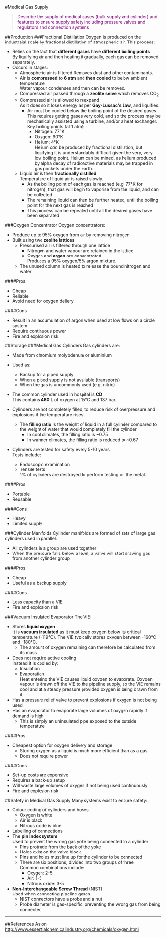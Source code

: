 #Medical Gas Supply

> <p style="color:purple";>Describe the supply of medical gases (bulk supply and cylinder) and features to ensure supply safety including pressure valves and regulators and connection systems</p>

##Production
###Fractional Distillation
Oxygen is produced on the industraial scale by fractional distillation of atmospheric air. This process:
* Relies on the fact that **different gases** have **different boiling points**  
By liquifying air and then heating it gradually, each gas can be removed separately.
* Occurs in stages:    
    * Atmospheric air  is filtered
    Removes dust and other contaminants.
    * Air is **compressed** to **6 atm** and **then cooled** to below ambient temperature  
    Water vapour condenses and then can be removed.
    * Compressed air passed through a **zeolite seive** which removes CO<sub>2</sub>
    * Compressed air is allowed to reexpand  
    As it does so it loses energy as per **Gay-Lussac's Law**, and liquifies.
        * Air must be cooled below the boiling point of the desired gases
        This requires getting gases very cold, and so the process may be mechanically assisted using a turbine, and/or a heat exchanger. Key boiling points (at 1 atm):
            * Nitrogen: 77°K
            * Oxygen:  90°K
            * Helium: 4°K  
            Helium *can* be produced by fractional distillation, but liquifying it is understandably difficult given the very, very low boiling point. Helium can be mined, as helium produced by alpha decay of radioactive materials may be trapped in gas pockets under the earth.
    * Liquid air is then **fractionally distilled**  
    Temperature of liquid air is raised slowly.
        * As the boiling point of each gas is reached (e.g. 77°K for nitrogen), that gas will begin to vaporise from the liquid, and can be collected
        * The remaining liquid can then be further heated, until the boiling point for the next gas is reached
        * This process can be repeated until all the desired gases have been separated
    
###Oxygen Concentrator
Oxygen concentrators:
* Produce up to 95% oxygen from air by removing nitrogen
* Built using two **zeolite lattices**
    * Pressurised air is filtered through one lattice
        * Nitrogen and water vapour are retained in the lattice
        * Oxygen and **argon** are concentrated  
        Produces a 95% oxygen/5% argon mixture.
    * The unused column is heated to release the bound nitrogen and water

####Pros
* Cheap
* Reliable
* Avoid need for oxygen deliery

####Cons
* Result in an accumulation of argon when used at low flows on a circle system
* Require continuous power
* Fire and explosion risk

##Storage
###Medical Gas Cylinders
Gas cylinders are:
* Made from chromium molybdenum or aluminium
* Used as:
    * Backup for a piped supply
    * When a piped supply is not available (transports)
    * When the gas is uncommonly used (e.g. nitric)


* The common cylinder used in hospital is **CD**  
This contains **460 L** of oxygen at 15°C and 137 bar.

* Cylinders are not completely filled, to reduce risk of overpressure and explosions if the temperature rises
    * The **filling ratio** is the weight of liquid in a full cylinder compared to the weight of water that would completely fill the cylinder
        * In cool climates, the filling ratio is ~0.75
        * In warmer climates, the filling ratio is reduced to ~0.67

* Cylinders are tested for safety every 5-10 years  
Tests include:
    * Endoscopic examination
    * Tensile tests  
    1% of cylinders are destroyed to perform testing on the metal.

####Pros
* Portable
* Reusable

####Cons
* Heavy
* Limited supply

###Cylinder Manifolds
Cylinder manifolds are formed of sets of large gas cylinders used in parallel.
* All cylinders in a group are used together
* When the pressure falls below a level, a valve will start drawing gas from another cylinder group

####Pros
* Cheap
* Useful as a backup supply

####Cons
* Less capacity than a VIE
* Fire and explosion risk

###Vacuum Insulated Evaporator
The VIE:
* Stores **liquid oxygen**  
It is **vacuum insulated** as it must keep oxygen below its critical temperature (-119°C). The VIE typically stores oxygen between -160°C and -180°C.
    * The amount of oxygen remaining can therefore be calculated from its mass
* Does not require active cooling  
Instead it is cooled by:
    * Insulation
    * Evaporation  
    Heat entering the VIE causes liquid oxygen to evaporate. Oxygen vapour is drawn off the VIE to the pipeline supply, so the VIE remains cool and at a steady pressure provided oxygen is being drawn from it.
* Has a pressure relief valve to prevent explosions if oxygen is not being used
* Has an evaporator to evaporate large volumes of oxygen rapidly if demand is high
    * This is simply an uninsulated pipe exposed to the outside temperature


####Pros
* Cheapest option for oxygen delivery and storage
    * Storing oxygen as a liquid is much more efficient than as a gas
    * Does not require power

####Cons
* Set-up costs are expensive
* Requires a back-up setup
* Will waste large volumes of oxygen if not being used continuously
* Fire and explosion risk

##Safety in Medical Gas Supply
Many systems exist to ensure safety:
* Colour coding of cylinders and hoses
    * Oxygen is white
    * Air is black
    * Nitrous oxide is blue
* Labelling of connections
* The **pin index system**  
Used to prevent the wrong gas yoke being connected to a cylinder
    * Pins protrude from the back of the yoke
    * Holes exist on the valve block
    * Pins and holes must line up for the cylinder to be connected
    * There are six positions, divided into two groups of three  
    Common combinations include:
        * Oxygen: 2-5
        * Air: 1-5
        * Nitrous oxide: 3-5
* **Non-Interchangeable Screw Thread** (NIST)  
Used when connecting pipeline gases.
    * NIST connectors have a probe and a nut
    * Probe diameter is gas-specific, preventing the wrong gas from being connected




---
##References
Aston
http://www.essentialchemicalindustry.org/chemicals/oxygen.html